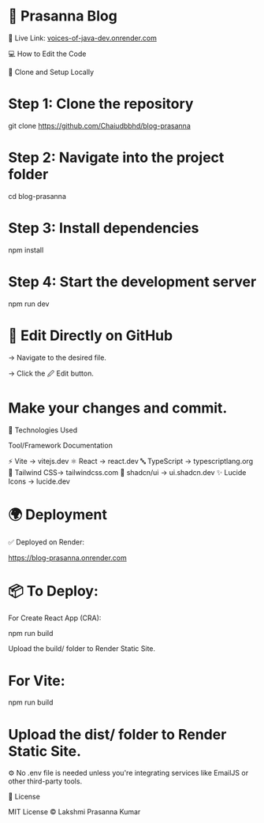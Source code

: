 # 📝 Prasanna Blog

🔗 Live Link: [voices-of-java-dev.onrender.com
](https://blog-prasanna.onrender.com
)

💻 How to Edit the Code

🔹 Clone and Setup Locally


# Step 1: Clone the repository

git clone https://github.com/Chaiudbbhd/blog-prasanna

# Step 2: Navigate into the project folder

cd blog-prasanna

# Step 3: Install dependencies

npm install

# Step 4: Start the development server

npm run dev

# 🔹 Edit Directly on GitHub

-> Navigate to the desired file.

-> Click the 🖉 Edit button.

# Make your changes and commit.

🚀 Technologies Used

Tool/Framework	Documentation

⚡ Vite   ->	           vitejs.dev
⚛️ React    	  ->       react.dev
🔤 TypeScript	    ->     typescriptlang.org
🎨 Tailwind CSS->        tailwindcss.com
🧩 shadcn/ui	    ->    ui.shadcn.dev
✨ Lucide Icons	     -> lucide.dev

# 🌍 Deployment

✅ Deployed on Render:

https://blog-prasanna.onrender.com

# 📦 To Deploy:

For Create React App (CRA):

npm run build

Upload the build/ folder to Render Static Site.

# For Vite:

npm run build

# Upload the dist/ folder to Render Static Site.

⚙️ No .env file is needed unless you're integrating services like EmailJS or other third-party tools.

🧠 License

MIT License © Lakshmi Prasanna Kumar
